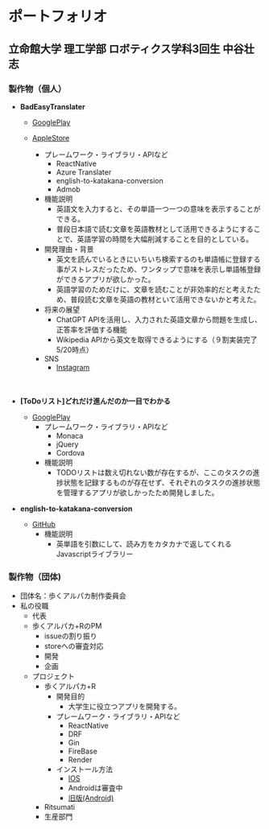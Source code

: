 # ポートフォリオ
## 立命館大学 理工学部 ロボティクス学科3回生 中谷壮志

### 製作物（個人）
* **BadEasyTranslater**
  * [GooglePlay](https://play.google.com/store/apps/details?id=preparation.badEasyTranslater)
  * [AppleStore](https://apps.apple.com/jp/app/%E8%88%88%E5%91%B3%E3%81%AE%E3%81%82%E3%82%8B%E6%96%87%E7%AB%A0%E3%81%A7%E8%8B%B1%E8%AA%9E%E5%AD%A6%E7%BF%92badeasytranslater/id6502329660)
    * プレームワーク・ライブラリ・APIなど
      * ReactNative
      * Azure Translater
      * english-to-katakana-conversion
      * Admob
    * 機能説明
      * 英語文を入力すると、その単語一つ一つの意味を表示することができる。
      * 普段日本語で読む文章を英語教材として活用できるようにすることで、英語学習の時間を大幅削減することを目的としている。
    * 開発理由・背景
      * 英文を読んでいるときにいちいち検索するのも単語帳に登録する事がストレスだったため、ワンタップで意味を表示し単語帳登録ができるアプリが欲しかった。
      * 英語学習のためだけに、文章を読むことが非効率的だと考えたため、普段読む文章を英語の教材といて活用できないかと考えた。
    * 将来の展望
      * ChatGPT APIを活用し、入力された英語文章から問題を生成し、正答率を評価する機能
      * Wikipedia APIから英文を取得できるようにする（９割実装完了　5/20時点）
    * SNS
      * [Instagram](https://www.instagram.com/badeaytranslater/?hl=ja) 

    　   
* **[ToDoリスト]どれだけ進んだのか一目でわかる**
  * [GooglePlay](https://play.google.com/store/apps/details?id=todo.list.v1)
    * プレームワーク・ライブラリ・APIなど
      * Monaca
      * jQuery
      * Cordova
    * 機能説明
      * TODOリストは数え切れない数が存在するが、ここのタスクの進捗状態を記録するものが存在せず、それぞれのタスクの進捗状態を管理するアプリが欲しかったため開発しました。
    
* **english-to-katakana-conversion**
  * [GitHub](https://github.com/soshi1234/english-to-katakana-conversion?tab=readme-ov-file)
    * 機能説明
      * 英単語を引数にして、読み方をカタカナで返してくれるJavascriptライブラリー
     
      

### 製作物（団体) 
* 団体名：歩くアルパカ制作委員会
* 私の役職
  * 代表
   * 歩くアルパカ+RのPM
     * issueの割り振り
     * storeへの審査対応
     * 開発
     * 企画
  * プロジェクト
    * 歩くアルパカ+R
      * 開発目的
        * 大学生に役立つアプリを開発する。
      * プレームワーク・ライブラリ・APIなど
        * ReactNative
        * DRF
        * Gin
        * FireBase
        * Render
      * インストール方法
        * [IOS](https://apps.apple.com/jp/app/%E5%A4%A7%E5%AD%A6%E7%94%9F%E6%B4%BB%E6%94%AF%E6%8F%B4%E3%82%A2%E3%83%97%E3%83%AA-for-%E7%AB%8B%E5%91%BD%E9%A4%A8-%E6%AD%A9%E3%81%8F%E3%82%A2%E3%83%AB%E3%83%91%E3%82%AB-r/id6499567971)
        * Androidは審査中
        * [旧版(Android)](https://play.google.com/store/apps/details?id=cordova.arupaka)
    * Ritsumati
    * 生産部門
